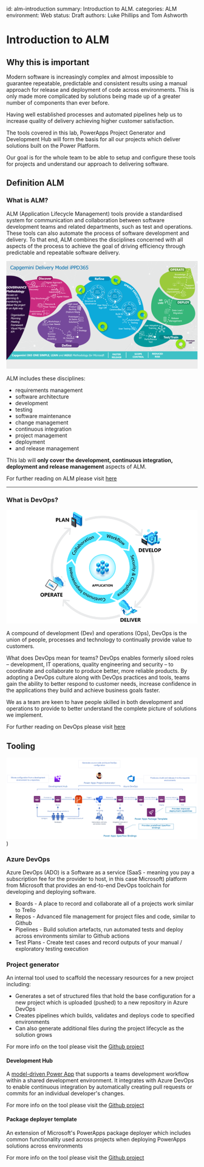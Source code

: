 id: alm-introduction
summary: Introduction to ALM.
categories: ALM
environment: Web
status: Draft
authors: Luke Phillips and Tom Ashworth

# Introduction to ALM

## Why this is important

Modern software is increasingly complex and almost impossible to guarantee repeatable, predictable and consistent results using a manual approach for release and deployment of code across environments. This is only made more complicated by solutions being made up of a greater number of components than ever before.

Having well established processes and automated pipelines help us to increase quality of delivery achieving higher customer satisfaction.

The tools covered in this lab, PowerApps Project Generator and Development Hub will form the basis for all our projects which deliver solutions built on the Power Platform.

Our goal is for the whole team to be able to setup and configure these tools for projects and understand our approach to delivering software.

## Definition ALM

### What is ALM?

ALM (Application Lifecycle Management) tools provide a standardised system for communication and collaboration between software development teams and related departments, such as test and operations. These tools can also automate the process of software development and delivery. To that end, ALM combines the disciplines concerned with all aspects of the process to achieve the goal of driving efficiency through predictable and repeatable software delivery.

![image.png](.attachments/alm-introduction/image1.png)

ALM includes these disciplines:

- requirements management
- software architecture
- development
- testing
- software maintenance
- change management
- continuous integration
- project management
- deployment
- and release management

This lab will **only cover the development, continuous integration, deployment and release management** aspects of ALM.

For further reading on ALM please visit [here](https://docs.microsoft.com/en-us/power-platform/alm/overview-alm)

---

### What is DevOps?

![lifecycle.png](.attachments/alm-introduction/image3.png)

A compound of development (Dev) and operations (Ops), DevOps is the union of people, processes and technology to continually provide value to customers.

What does DevOps mean for teams? DevOps enables formerly siloed roles – development, IT operations, quality engineering and security – to coordinate and collaborate to produce better, more reliable products. By adopting a DevOps culture along with DevOps practices and tools, teams gain the ability to better respond to customer needs, increase confidence in the applications they build and achieve business goals faster.

We as a team are keen to have people skilled in both development and operations to provide to better understand the complete picture of solutions we implement.

For further reading on DevOps please visit [here](https://azure.microsoft.com/en-gb/overview/what-is-devops/)

## Tooling

![image.png](.attachments/alm-introduction/image2.png)
)

### Azure DevOps

Azure DevOps (ADO) is a Software as a service (SaaS - meaning you pay a subscription fee for the provider to host, in this case Microsoft) platform from Microsoft that provides an end-to-end DevOps toolchain for developing and deploying software.

- Boards - A place to record and collaborate all of a projects work similar to Trello
- Repos - Advanced file management for project files and code, similar to Github
- Pipelines - Build solution artefacts, run automated tests and deploy across environments similar to Github actions
- Test Plans - Create test cases and record outputs of your manual / exploratory testing execution

### Project generator

An internal tool used to scaffold the necessary resources for a new project including:

- Generates a set of structured files that hold the base configuration for a new project which is uploaded (pushed) to a new repository in Azure DevOps
- Creates pipelines which builds, validates and deploys code to specified environments
- Can also generate additional files during the project lifecycle as the solution grows

For more info on the tool please visit the [Github project](https://github.com/Capgemini/powerapps-project-template)

#### Development Hub

A [model-driven Power App](https://docs.microsoft.com/en-us/powerapps/maker/model-driven-apps/model-driven-app-overview) that supports a teams development workflow within a shared development environment. It integrates with Azure DevOps to enable continuous integration by automatically creating pull requests or commits for an individual developer's changes.

For more info on the tool please visit the [Github project](https://github.com/ewingjm/development-hub#development-hub-)

#### Package deployer template

An extension of Microsoft's PowerApps package deployer which includes common functionality used across projects when deploying PowerApps solutions across environments

For more info on the tool please visit the [Github project](https://github.com/Capgemini/powerapps-packagedeployer-)
